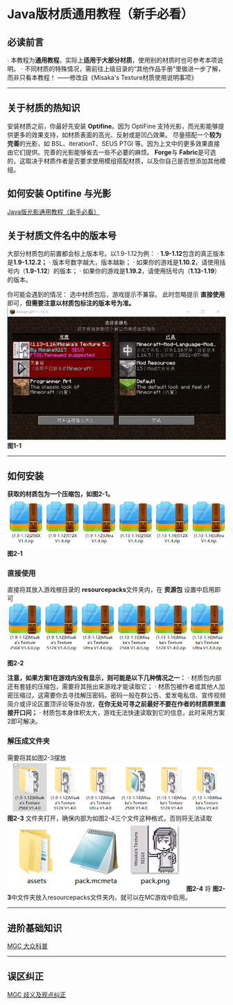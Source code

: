 # Java版材质通用教程（新手必看）

## 必读前言

· 本教程为**通用教程**，实际上**适用于大部分材质**，使用别的材质时也可参考本项说明。
· 不同材质的特殊情况，需前往上级目录的“其他作品手册”里做进一步了解，而非只看本教程！
——修改自《Misaka's Texture材质使用说明事项》

---

## 关于材质的热知识

安装材质之前，你最好先安装 **Optifine**。因为 OptiFine 支持光影，而光影能够提供更多的效果支持，如材质表面的高光、反射或是凹凸效果。
尽量搭配一个**较为完善**的光影，如 BSL、iterationT、SEUS PTGI 等。因为上文中的更多效果直接由它们提供。完善的光影能够省去一些不必要的麻烦。
**Forge**与 **Fabric**是可选的，这取决于材质作者是否要求使用模组搭配材质，以及你自己是否想添加其他模组。

## 如何安装 Optifine 与光影

[Java版光影通用教程（新手必看）](../Java_Shaders/)

## 关于材质文件名中的版本号

大部分材质包的前置都会标上版本号。以1.9-1.12为例：
· **1.9-1.12**包含的真正版本是**1.9-1.12.2；**
· 版本号数字越大，版本越新；
· 如果你的游戏是**1.10.2**，请使用括号内（**1.9-1.12**）的版本；
· 如果你的游戏是**1.19.2**，请使用括号内（**1.13-1.19**）的版本。

你可能会遇到的情况：
选中材质包后，游戏提示不兼容。
此时忽略提示 **直接使用**即可，**但需要注意以材质包标注的版本号为准。**
![1-1.png](/images/instructions/1-1.png)
**图1-1**

---

## 如何安装

**获取的材质包为一个压缩包，如图2-1。**
![2-1.png](/images/instructions/2-1.png)
**图2-1**

### 直接使用

直接将其放入游戏根目录的 **resourcepacks**文件夹内，在 **资源包** 设置中启用即可
![2-2.png](/images/instructions/2-2.png)
**图2-2**

**注意，如果方案1在游戏内没有显示，则可能是以下几种情况之一：**
· 材质包内部还有套娃的压缩包，需要将其拖出来游戏才能读取它；
· 材质包被作者或其他人加密压缩过，这需要你去寻找解压密码。密码一般在群公告、爱发电私信、宣传视频简介或评论区置顶评论等处存放，**在你无处可寻之前最好不要在作者的材质群里直接开口问；**
· 材质包本身体积太大，游戏无法快速读取到它的信息，此时采用方案2即可解决。

### 解压成文件夹

需要将其如图2-3摆放
![2-3.png](/images/instructions/2-3.png)
**图2-3**
文件夹打开，确保内部为如图2-4三个文件这种格式，否则将无法读取
![2-4.png](/images/instructions/2-4.png)
**图2-4**
将 **图2-3**中文件夹放入resourcepacks文件夹内，就可以在MC游戏中启用。

---

## 进阶基础知识

[MGC 大众科普](../../science/resourcepacks.md)

---

## 误区纠正

[MGC 歧义及观点纠正](../../correct/)
